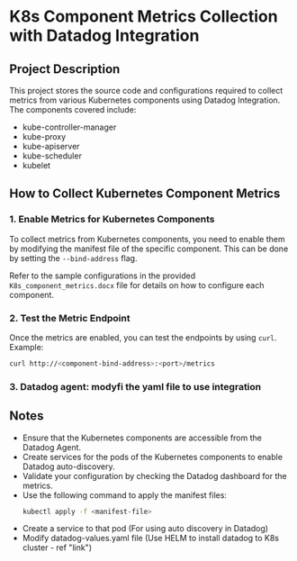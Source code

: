 # K8s Component Metrics Collection with Datadog Integration

## Project Description
This project stores the source code and configurations required to collect metrics from various Kubernetes components using Datadog Integration. The components covered include:

- kube-controller-manager
- kube-proxy
- kube-apiserver
- kube-scheduler
- kubelet

## How to Collect Kubernetes Component Metrics

### 1. Enable Metrics for Kubernetes Components
To collect metrics from Kubernetes components, you need to enable them by modifying the manifest file of the specific component. This can be done by setting the `--bind-address` flag.

Refer to the sample configurations in the provided `K8s_component_metrics.docx` file for details on how to configure each component.

### 2. Test the Metric Endpoint
Once the metrics are enabled, you can test the endpoints by using `curl`. Example:

```bash
curl http://<component-bind-address>:<port>/metrics
```
### 3. Datadog agent: modyfi the yaml file to use integration

## Notes
- Ensure that the Kubernetes components are accessible from the Datadog Agent.
- Create services for the pods of the Kubernetes components to enable Datadog auto-discovery.
- Validate your configuration by checking the Datadog dashboard for the metrics.
- Use the following command to apply the manifest files:
  ```bash
  kubectl apply -f <manifest-file>
- Create a service to that pod (For using auto discovery in Datadog)
- Modify datadog-values.yaml file (Use HELM to install datadog to K8s cluster - ref "link")
